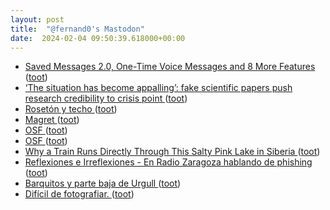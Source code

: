 ```yaml
---
layout: post
title:  "@fernand0's Mastodon"
date:  2024-02-04 09:50:39.618000+00:00
---
```

*  [Saved Messages 2.0, One-Time Voice Messages and 8 More Features ](https://telegram.org/blog/new-saved-messages-and-9-mor) ([toot](https://mastodon.social/@fernand0/111872589143380592))
*  [‘The situation has become appalling’: fake scientific papers push research credibility to crisis point ](https://www.theguardian.com/science/2024/feb/03/the-situation-has-become-appalling-fake-scientific-papers-push-research-credibility-to-crisis-poin) ([toot](https://mastodon.social/@fernand0/111870773725671460))
*  [Rosetón y techo  ](https://www.flickr.com/photos/fernand0/53502938139/) ([toot](https://mastodon.social/@fernand0/111868783122414914))
*  [Magret ](https://avecesunafoto.wordpress.com/2024/02/03/margret) ([toot](https://mastodon.social/@fernand0/111868772901130825))
*  [OSF ](https://osf.io/preprints/edarxiv/t7rn) ([toot](https://mastodon.social/@fernand0/111867366084480393))
*  [OSF ](https://osf.io/preprints/edarxiv/t7rn) ([toot](https://mastodon.social/@fernand0/111867245672381517))
*  [Why a Train Runs Directly Through This Salty Pink Lake in Siberia ](https://www.thedrive.com/news/39789/why-a-train-runs-directly-through-this-pink-lake-in-siberi) ([toot](https://mastodon.social/@fernand0/111866784948723578))
*  [
         Reflexiones e Irreflexiones - En Radio Zaragoza hablando de phishing
       ](http://fernand0.blogalia.com//historias/7881) ([toot](https://mastodon.social/@fernand0/111863112123578405))
*  [Barquitos y  parte baja de Urgull ](https://www.flickr.com/photos/fernand0/53502633066) ([toot](https://mastodon.social/@fernand0/111863081673151448))
*  [Difícil de fotografiar. ](https://avecesunafoto.wordpress.com/2024/02/02/dificil-de-fotografiar) ([toot](https://mastodon.social/@fernand0/111862996517376509))
